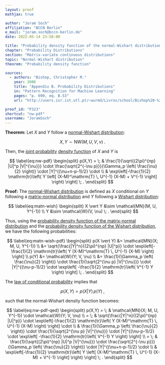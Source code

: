 ```yaml
---
layout: proof
mathjax: true

author: "Joram Soch"
affiliation: "BCCN Berlin"
e_mail: "joram.soch@bccn-berlin.de"
date: 2022-05-14 23:58:00

title: "Probability density function of the normal-Wishart distribution"
chapter: "Probability Distributions"
section: "Matrix-variate continuous distributions"
topic: "Normal-Wishart distribution"
theorem: "Probability density function"

sources:
  - authors: "Bishop, Christopher M."
    year: 2006
    title: "Appendix B. Probability Distributions"
    in: "Pattern Recognition for Machine Learning"
    pages: "p. 690, eq. B.53"
    url: "http://users.isr.ist.utl.pt/~wurmd/Livros/school/Bishop%20-%20Pattern%20Recognition%20And%20Machine%20Learning%20-%20Springer%20%202006.pdf"

proof_id: "P323"
shortcut: "nw-pdf"
username: "JoramSoch"
---
```



**Theorem:** Let $X$ and $Y$ follow a [normal-Wishart distribution](/D/nw):

$$ \label{eq:nw}
X,Y \sim \mathrm{NW}(M, U, V, \nu) \; .
$$

Then, the [joint probability](/D/prob-joint) [density function](/D/pdf) of $X$ and $Y$ is

$$ \label{eq:nw-pdf}
\begin{split}
p(X,Y) = \; & \frac{1}{\sqrt{(2\pi)^{np} |U|^p |V|^{\nu}}} \cdot \frac{\sqrt{2^{-\nu p}}}{\Gamma_p \left( \frac{\nu}{2} \right)} \cdot |Y|^{(\nu+n-p-1)/2} \cdot \\
& \exp\left[-\frac{1}{2} \mathrm{tr}\left( Y \left[ (X-M)^\mathrm{T} \, U^{-1} (X-M) + V^{-1} \right] \right) \right] \; .
\end{split}
$$


**Proof:** The [normal-Wishart distribution](/D/nw) is defined as $X$ conditional on $Y$ following a [matrix-normal distribution](/D/matn) and $Y$ following a [Wishart distribution](/D/wish):

$$ \label{eq:matn-wish}
\begin{split}
X \vert Y &\sim \mathcal{MN}(M, U, Y^{-1}) \\
Y &\sim \mathcal{W}(V, \nu) \; .
\end{split}
$$

Thus, using the [probability density function of the matrix-normal distribution](/P/matn-pdf) and the [probability density function of the Wishart distribution](/P/wish-pdf), we have the following probabilities:

$$ \label{eq:matn-wish-pdf}
\begin{split}
p(X \vert Y) &= \mathcal{MN}(X; M, U, Y^{-1}) \\
&= \sqrt{\frac{|Y|^n}{(2\pi)^{np} |U|^p}} \cdot \exp\left[-\frac{1}{2} \mathrm{tr}\left( Y (X-M)^\mathrm{T} \, U^{-1} (X-M) \right) \right] \\
p(Y) &= \mathcal{W}(Y; V, \nu) \\
&= \frac{1}{\Gamma_p \left( \frac{\nu}{2} \right)} \cdot \frac{1}{\sqrt{2^{\nu p} |V|^{\nu}}} \cdot |Y|^{(\nu-p-1)/2} \cdot \exp\left[ -\frac{1}{2} \mathrm{tr}\left( V^{-1} Y \right) \right] \; .
\end{split}
$$

The [law of conditional probability](/D/prob-cond) implies that

$$ \label{eq:prob-cond}
p(X,Y) = p(X \vert Y) \, p(Y) \; ,
$$

such that the normal-Wishart density function becomes:

$$ \label{eq:nw-pdf-qed}
\begin{split}
p(X,Y) = \; & \mathcal{MN}(X; M, U, Y^{-1}) \cdot \mathcal{W}(Y; V, \nu) \\
= \; & \sqrt{\frac{|Y|^n}{(2\pi)^{np} |U|^p}} \cdot \exp\left[-\frac{1}{2} \mathrm{tr}\left( Y (X-M)^\mathrm{T} \, U^{-1} (X-M) \right) \right] \cdot \\
& \frac{1}{\Gamma_p \left( \frac{\nu}{2} \right)} \cdot \frac{1}{\sqrt{2^{\nu p} |V|^{\nu}}} \cdot |Y|^{(\nu-p-1)/2} \cdot \exp\left[ -\frac{1}{2} \mathrm{tr}\left( V^{-1} Y \right) \right] \\
= \; & \frac{1}{\sqrt{(2\pi)^{np} |U|^p |V|^{\nu}}} \cdot \frac{\sqrt{2^{-\nu p}}}{\Gamma_p \left( \frac{\nu}{2} \right)} \cdot |Y|^{(\nu+n-p-1)/2} \cdot \\
& \exp\left[-\frac{1}{2} \mathrm{tr}\left( Y \left[ (X-M)^\mathrm{T} \, U^{-1} (X-M) + V^{-1} \right] \right) \right] \; .
\end{split}
$$